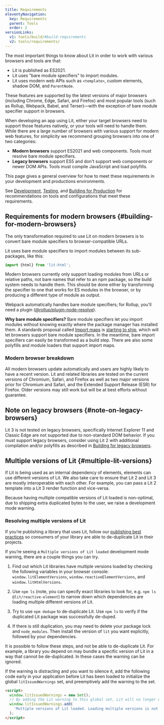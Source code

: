 ```yaml
---
title: Requirements
eleventyNavigation:
  key: Requirements
  parent: Tools
  order: 2
versionLinks:
  v1: tools/build/#build-requirements
  v2: tools/requirements/
---
```


The most important things to know about Lit in order to work with various browsers and tools are that:

 * Lit is published as ES2021.
 * Lit uses "bare module specifiers" to import modules.
 * Lit uses modern web APIs such as `<template>`, custom elements, shadow DOM, and `ParentNode`.

These features are supported by the latest versions of major browsers (including Chrome, Edge, Safari, and Firefox) and most popular tools (such as Rollup, Webpack, Babel, and Terser)—with the exception of bare module specifier support in browsers.

When developing an app using Lit, either your target browsers need to support those features natively, or your tools will need to handle them. While there are a large number of browsers with various support for modern web features, for simplicity we recommend grouping browsers into one of two categories:

*   **Modern browsers** support ES2021 and web components. Tools must resolve bare module specifiers.
*   **Legacy browsers** support ES5 and don't support web components or newer DOM APIs. Tools must compile JavaScript and load polyfills.

This page gives a general overview for how to meet these requirements in your development and productions environments.

See [Development](/docs/v3/tools/development/), [Testing](/docs/v3/tools/testing/), and [Building for Production](/docs/v3/tools/production/) for recommendations on tools and configurations that meet these requirements.

## Requirements for modern browsers {#building-for-modern-browsers}

The only transformation required to use Lit on modern browsers is to convert bare module specifiers to browser-compatible URLs.

Lit uses bare module specifiers to import modules between its sub-packages, like this:

```js
import {html} from 'lit-html';
```

Modern browsers currently only support loading modules from URLs or relative paths, not bare names that refer to an npm package, so the build system needs to handle them. This should be done either by transforming the specifier to one that works for ES modules in the browser, or by producing a different type of module as output.

Webpack automatically handles bare module specifiers; for Rollup, you'll need a plugin ([@rollup/plugin-node-resolve](https://github.com/rollup/plugins/tree/master/packages/node-resolve)).

**Why bare module specifiers?** Bare module specifiers let you import modules without knowing exactly where the package manager has installed them. A standards proposal called [Import maps](https://github.com/WICG/import-maps) is [starting to ship](https://chromestatus.com/feature/5315286962012160), which will let browsers support bare module specifiers. In the meantime, bare import specifiers can easily be transformed as a build step. There are also some polyfills and module loaders that support import maps.

### Modern browser breakdown

All modern browsers update automatically and users are highly likely to have a recent version. Lit and related libraries are tested on the current versions of Chromium, Safari, and Firefox as well as two major versions prior for Chromium and Safari, and the Extended Support Release (ESR) for Firefox. Older versions may still work but will be at best efforts without guarantee.

## Note on legacy browsers {#note-on-legacy-browsers}

Lit 3 is not tested on legacy browsers, specifically Internet Explorer 11 and Classic Edge are not supported due to non-standard DOM behavior. If you must support legacy browsers, consider using Lit 2 with additional compilation and/or polyfills as described in [Building for legacy browsers](/docs/v2/tools/requirements#building-for-legacy-browsers).

## Multiple versions of Lit {#multiple-lit-versions}

If Lit is being used as an internal dependency of elements, elements can use different versions of Lit.
We also take care to ensure that Lit 2 and Lit 3 are mostly interoperable with each other. For example, you can pass a Lit 2 template into a Lit 3 render function and vice-versa.

Because having multiple compatible versions of Lit loaded is non-optimal, due to shipping extra duplicated bytes to the user, we raise a development mode warning.

### Resolving multiple versions of Lit

If you’re publishing a library that uses Lit, follow our [publishing best practices](https://lit.dev/docs/tools/publishing/#don't-bundle-minify-or-optimize-modules) so consumers of your library are able to de-duplicate Lit in their projects.

If you’re seeing a `Multiple versions of Lit loaded` development mode warning, there are a couple things you can try.

1. Find out which Lit libraries have multiple versions loaded by checking the following variables in your browser console: `window.litElementVersions`, `window.reactiveElementVersions`, and `window.litHtmlVersions`.

2. Use `npm ls` (note, you can specify exact libraries to look for, e.g. `npm ls @lit/reactive-element`) to narrow down which dependencies are loading multiple different versions of Lit.

3. Try to use `npm dedupe` to de-duplicate Lit. Use `npm ls` to verify if the duplicated Lit package was successfully de-duped.

4. If there is still duplication, you may need to delete your package lock and `node_modules`. Then install the version of `lit` you want explicitly, followed by your dependencies.

It is possible to follow these steps, and not be able to de-duplicate Lit. For example, a library you depend on may bundle a specific version of Lit in a way that cannot be de-duplicated. In these cases the warning can be ignored.

If the warning is distracting and you want to silence it, add the following code early in your application before Lit has been loaded to initialize the global `litIssuedWarnings` set, and preemptively add the warning to the set.

```html
<script>
  window.litIssuedWarnings = new Set();
  // By adding the Lit warning to this global set, Lit will no longer emit the multiple versions warning.
  window.litIssuedWarnings.add(
    'Multiple versions of Lit loaded. Loading multiple versions is not recommended. See https://lit.dev/msg/multiple-versions for more information.'
  );
</script>
```
